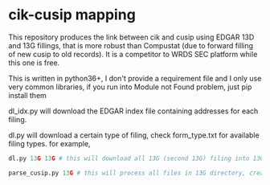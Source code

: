 # cik-cusip mapping

This repository produces the link between cik and cusip using EDGAR 13D and 13G fillings, that is more robust than Compustat (due to forward filling of new cusip to old records). It is a competitor to WRDS SEC platform while this one is free.

This is written in python36+, I don't provide a requirement file and I only use very common libraries, if you run into Module not Found problem, just pip install them

dl_idx.py will download the EDGAR index file containing addresses for each filing.

dl.py will download a certain type of filing, check form_type.txt for available filing types. for example,
```python
dl.py 13G 13G # this will download all 13G (second 13G) filing into 13G (first 13G) folder
```
```python
parse_cusip.py 13G # this will process all files in 13G directory, creating a file called 13G.csv with filing name, cik, cusip number.
```


